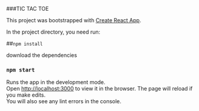 ###TIC TAC TOE

This project was bootstrapped with [Create React App](https://github.com/facebook/create-react-app).

In the project directory, you need run:

##`npm install`

download the dependencies

### `npm start`

Runs the app in the development mode.<br />
Open [http://localhost:3000](http://localhost:3000) to view it in the browser.
The page will reload if you make edits.<br />
You will also see any lint errors in the console.
